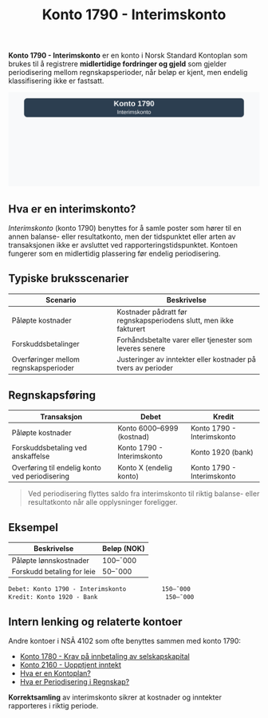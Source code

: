 ﻿---
title: "Konto 1790 - Interimskonto"
seoTitle: "Konto 1790 | Interimskonto | Kontoplan"
description: "Konto 1790 brukes til å registrere midlertidige fordringer og gjeld ved periodisering mellom regnskapsperioder. Se bruk, bokføring, eksempler og relaterte kontoer."
summary: "Konto 1790: interimskonto. Bruk, bokføring, eksempler og relaterte kontoer."
---

**Konto 1790 - Interimskonto** er en konto i Norsk Standard Kontoplan som brukes til å registrere **midlertidige fordringer og gjeld** som gjelder periodisering mellom regnskapsperioder, når beløp er kjent, men endelig klassifisering ikke er fastsatt.

![Illustrasjon av konto 1790 Interimskonto](1790-interimskonto-image.svg)

## Hva er en interimskonto?

*Interimskonto* (konto 1790) benyttes for å samle poster som hører til en annen balanse- eller resultatkonto, men der tidspunktet eller arten av transaksjonen ikke er avsluttet ved rapporteringstidspunktet. Kontoen fungerer som en midlertidig plassering før endelig periodisering.

## Typiske bruksscenarier

| Scenario                                         | Beskrivelse                                                  |
|--------------------------------------------------|--------------------------------------------------------------|
| Påløpte kostnader                                | Kostnader pådratt før regnskapsperiodens slutt, men ikke fakturert |
| Forskuddsbetalinger                              | Forhåndsbetalte varer eller tjenester som leveres senere      |
| Overføringer mellom regnskapsperioder            | Justeringer av inntekter eller kostnader på tvers av perioder |

## Regnskapsføring

| Transaksjon                                      | Debet                   | Kredit                    |
|--------------------------------------------------|--------------------------|---------------------------|
| Påløpte kostnader                                | Konto 6000–6999 (kostnad)| Konto 1790 - Interimskonto|
| Forskuddsbetaling ved anskaffelse                | Konto 1790 - Interimskonto| Konto 1920 (bank)        |
| Overføring til endelig konto ved periodisering   | Konto X (endelig konto)  | Konto 1790 - Interimskonto|

> Ved periodisering flyttes saldo fra interimskonto til riktig balanse- eller resultatkonto når alle opplysninger foreligger.

## Eksempel

| Beskrivelse                    | Beløp (NOK) |
|--------------------------------|-------------|
| Påløpte lønnskostnader         | 100–¯000     |
| Forskudd betaling for leie     | 50–¯000      |

```plaintext
Debet: Konto 1790 - Interimskonto          150–¯000
Kredit: Konto 1920 - Bank                   150–¯000
```

## Intern lenking og relaterte kontoer

Andre kontoer i NSÂ 4102 som ofte benyttes sammen med konto 1790:

* [Konto 1780 - Krav på innbetaling av selskapskapital](/blogs/kontoplan/1780-krav-pa-innbetaling-av-selskapskapital "Konto 1780 - Krav på innbetaling av selskapskapital")
* [Konto 2160 - Uopptjent inntekt](/blogs/kontoplan/2160-uopptjent-inntekt "Konto 2160 - Uopptjent inntekt")
* [Hva er en Kontoplan?](/blogs/regnskap/hva-er-kontoplan "Hva er en Kontoplan? Komplett Guide til Kontoplaner i Norsk Regnskap")
* [Hva er Periodisering i Regnskap?](/blogs/regnskap/hva-er-periodisering "Hva er Periodisering i Regnskap? Komplett Guide til Periodiseringsprinsippet")

**Korrektsamling** av interimskonto sikrer at kostnader og inntekter rapporteres i riktig periode.






